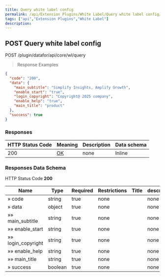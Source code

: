 ```yaml
---
title: Query white label config
permalink: /api/Extension Plugins/White Label/Query white label config/
tags: ["api","Extension Plugins","White Label"]
description: 
---
```


## POST Query white label config

POST /plugin/datafor/api/core/wl/query

> Response Examples

```json
{
  "code": "200",
  "data": {
    "main_subtitle": "Simplify Insights, Amplify Growth",
    "enable_start": "true",
    "login_copyright": "Copyright@ 2025 company",
    "enable_help": "true",
    "main_title": "product"
  },
  "success": true
}
```

### Responses

|HTTP Status Code |Meaning|Description|Data schema|
|---|---|---|---|
|200|[OK](https://tools.ietf.org/html/rfc7231#section-6.3.1)|none|Inline|

### Responses Data Schema

HTTP Status Code **200**

|Name|Type|Required|Restrictions|Title|description|
|---|---|---|---|---|---|
|» code|string|true|none||none|
|» data|object|true|none||none|
|»» main_subtitle|string|true|none||none|
|»» enable_start|string|true|none||none|
|»» login_copyright|string|true|none||none|
|»» enable_help|string|true|none||none|
|»» main_title|string|true|none||none|
|» success|boolean|true|none||none|
